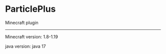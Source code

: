 # ParticlePlus
Minecraft plugin

---------------------------------------

Minecraft version:
1.8-1.19

java version: 
java 17
